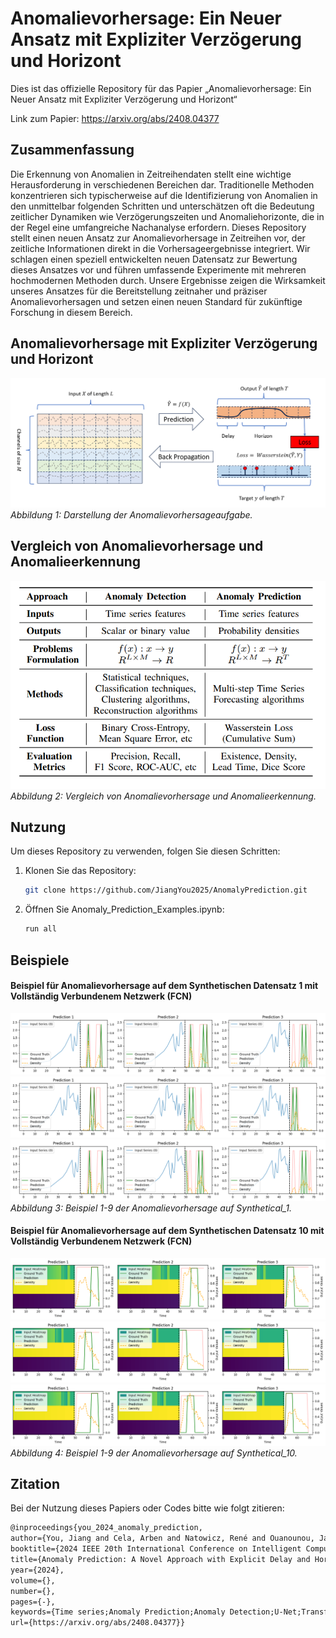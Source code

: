 # Anomalievorhersage: Ein Neuer Ansatz mit Expliziter Verzögerung und Horizont
Dies ist das offizielle Repository für das Papier „Anomalievorhersage: Ein Neuer Ansatz mit Expliziter Verzögerung und Horizont“

Link zum Papier: https://arxiv.org/abs/2408.04377

## Zusammenfassung
Die Erkennung von Anomalien in Zeitreihendaten stellt eine wichtige Herausforderung in verschiedenen Bereichen dar. Traditionelle Methoden konzentrieren sich typischerweise auf die Identifizierung von Anomalien in den unmittelbar folgenden Schritten und unterschätzen oft die Bedeutung zeitlicher Dynamiken wie Verzögerungszeiten und Anomaliehorizonte, die in der Regel eine umfangreiche Nachanalyse erfordern. Dieses Repository stellt einen neuen Ansatz zur Anomalievorhersage in Zeitreihen vor, der zeitliche Informationen direkt in die Vorhersageergebnisse integriert. Wir schlagen einen speziell entwickelten neuen Datensatz zur Bewertung dieses Ansatzes vor und führen umfassende Experimente mit mehreren hochmodernen Methoden durch. Unsere Ergebnisse zeigen die Wirksamkeit unseres Ansatzes für die Bereitstellung zeitnaher und präziser Anomalievorhersagen und setzen einen neuen Standard für zukünftige Forschung in diesem Bereich.

## Anomalievorhersage mit Expliziter Verzögerung und Horizont
![Anomalievorhersage](./src/figure/anomaly_prediction.png)
*Abbildung 1: Darstellung der Anomalievorhersageaufgabe.*

## Vergleich von Anomalievorhersage und Anomalieerkennung
![Vergleich](./src/figure/comparison_ad_ap.png)
*Abbildung 2: Vergleich von Anomalievorhersage und Anomalieerkennung.*

## Nutzung
Um dieses Repository zu verwenden, folgen Sie diesen Schritten:

1. Klonen Sie das Repository:
   ```bash
   git clone https://github.com/JiangYou2025/AnomalyPrediction.git
   ```

2. Öffnen Sie Anomaly_Prediction_Examples.ipynb:
   ```bash
   run all
   ```

## Beispiele

#### Beispiel für Anomalievorhersage auf dem Synthetischen Datensatz 1 mit Vollständig Verbundenem Netzwerk (FCN)
![Vergleich](./src/figure/synthetical_1_test_prediction_example_1.png)
![Vergleich](./src/figure/synthetical_1_test_prediction_example_2.png)
![Vergleich](./src/figure/synthetical_1_test_prediction_example_3.png)
*Abbildung 3: Beispiel 1-9 der Anomalievorhersage auf Synthetical_1.*

#### Beispiel für Anomalievorhersage auf dem Synthetischen Datensatz 10 mit Vollständig Verbundenem Netzwerk (FCN)
![Vergleich](./src/figure/synthetical_10_test_prediction_example_1.png)
![Vergleich](./src/figure/synthetical_10_test_prediction_example_2.png)
![Vergleich](./src/figure/synthetical_10_test_prediction_example_3.png)
*Abbildung 4: Beispiel 1-9 der Anomalievorhersage auf Synthetical_10.*

## Zitation
Bei der Nutzung dieses Papiers oder Codes bitte wie folgt zitieren:
   ```tex
   @inproceedings{you_2024_anomaly_prediction,
   author={You, Jiang and Cela, Arben and Natowicz, René and Ouanounou, Jacob and Siarry, Patrick},
   booktitle={2024 IEEE 20th International Conference on Intelligent Computer Communication and Processing (ICCP)}, 
   title={Anomaly Prediction: A Novel Approach with Explicit Delay and Horizon},
   year={2024},
   volume={},
   number={},
   pages={-},
   keywords={Time series;Anomaly Prediction;Anomaly Detection;U-Net;Transformers;},
   url={https://arxiv.org/abs/2408.04377}}
   ```